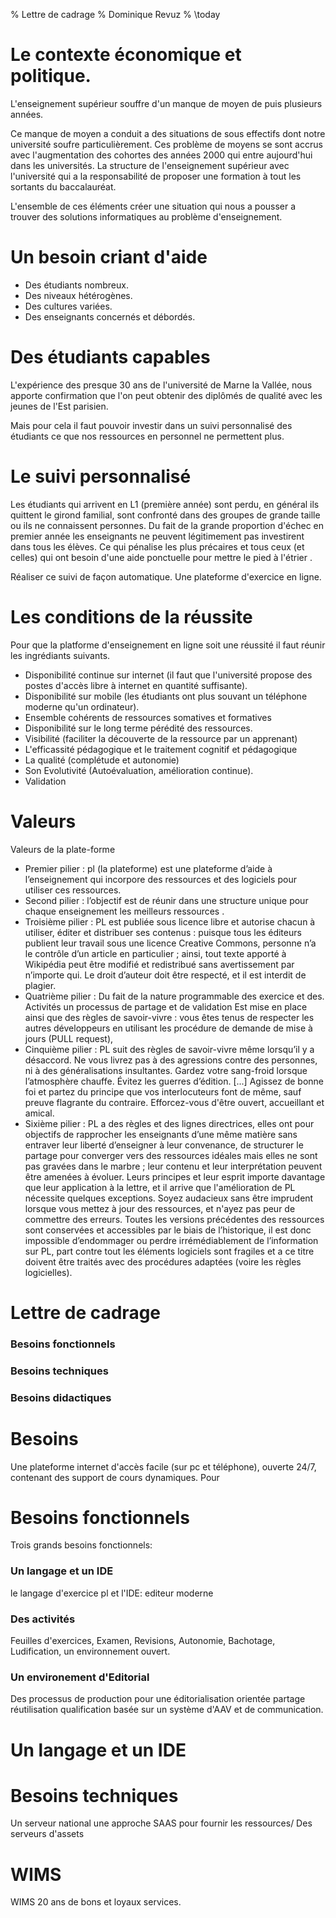 % Lettre de cadrage 
% Dominique Revuz
% \today 

# Le contexte économique et politique. 

L'enseignement supérieur souffre d'un manque de moyen de puis plusieurs années.

Ce manque de moyen a conduit a des situations de sous effectifs dont notre université soufre particulièrement.
Ces problème de moyens se sont accrus avec l'augmentation des cohortes des années 2000 qui entre aujourd'hui dans les universités. 
La structure de l'enseignement supérieur avec l'université qui a la responsabilité de proposer une formation à tout les sortants du baccalauréat. 

L'ensemble de ces éléments créer une situation qui nous a pousser a trouver des solutions informatiques au problème d'enseignement. 

# Un besoin criant d'aide

- Des étudiants nombreux.
- Des niveaux hétérogènes.
- Des cultures variées.
- Des enseignants concernés et débordés.

# Des étudiants capables

L'expérience des presque 30 ans de l'université de Marne la Vallée,
nous apporte confirmation que l'on peut obtenir des diplômés de qualité avec les jeunes de l'Est parisien.


Mais pour cela il faut pouvoir investir dans un suivi personnalisé des étudiants ce que nos ressources en personnel ne permettent plus.


# Le suivi personnalisé

Les étudiants qui arrivent en L1 (première année) sont perdu, en général ils quittent le girond familial, sont confronté dans des groupes de grande taille ou ils ne connaissent personnes. Du fait de la grande proportion d'échec en premier année les enseignants ne peuvent légitimement pas investirent dans tous les élèves. 
Ce qui  pénalise les plus précaires et tous ceux (et celles) qui ont besoin d'une aide ponctuelle pour mettre le pied à l'étrier .

Réaliser ce suivi de façon automatique. Une plateforme d'exercice en ligne.


# Les conditions de la réussite

Pour que la platforme d'enseignement en ligne soit une réussité il faut réunir les ingrédiants suivants.

- Disponibilité continue sur internet (il faut que l'université propose des postes d'accès libre à internet en quantité suffisante).
- Disponibilité sur mobile (les étudiants ont plus souvant un téléphone moderne qu'un ordinateur).
- Ensemble cohérents de ressources somatives et formatives 
- Disponibilité sur le long terme pérédité des ressources.
- Visibilité (faciliter la découverte de la ressource par un apprenant)
- L'efficassité pédagogique et le traitement cognitif et pédagogique
- La qualité (complétude et autonomie)
- Son Evolutivité (Autoévaluation, amélioration continue).
- Validation


# Valeurs

Valeurs de la plate-forme 
- Premier pilier : pl (la plateforme) est une plateforme d’aide à l’enseignement qui incorpore des ressources et des logiciels pour utiliser ces ressources.
- Second pilier : l’objectif est de réunir  dans une structure unique pour chaque enseignement les meilleurs ressources .
- Troisième pilier : PL  est publiée sous licence libre et autorise chacun à utiliser, éditer et distribuer ses contenus : puisque tous les éditeurs publient leur travail sous une licence Creative Commons, personne n’a le contrôle d’un article en particulier ; ainsi, tout texte apporté à Wikipédia peut être modifié et redistribué sans avertissement par n’importe qui. Le droit d’auteur doit être respecté, et il est interdit de plagier. 
- Quatrième pilier : Du fait de la nature programmable des exercice et des. Activités un processus de partage et de validation 
Est mise en place ainsi que  des règles de savoir-vivre : vous êtes tenus de respecter les autres développeurs en utilisant les procédure de demande de mise à jours (PULL request), 
- Cinquième pilier : PL suit des règles de savoir-vivre même lorsqu’il y a désaccord. Ne vous livrez pas à des agressions contre des personnes, ni à des généralisations insultantes. Gardez votre sang-froid lorsque l’atmosphère chauffe. Évitez les guerres d’édition. [...] Agissez de bonne foi et partez du principe que vos interlocuteurs font de même, sauf preuve flagrante du contraire. Efforcez-vous d'être ouvert, accueillant et amical. 
- Sixième pilier : PL a des règles et des lignes directrices, elles ont pour objectifs de rapprocher les enseignants d’une même matière sans entraver leur liberté d’enseigner à leur convenance, de structurer le partage pour converger vers des ressources idéales mais elles ne sont pas gravées dans le marbre ; leur contenu et leur interprétation peuvent être amenées à évoluer. Leurs principes et leur esprit importe davantage que leur application à la lettre, et il arrive que l'amélioration de PL nécessite quelques exceptions. Soyez audacieux sans être imprudent lorsque vous mettez à jour des ressources, et n'ayez pas peur de commettre des erreurs. Toutes les versions précédentes des ressources sont conservées et accessibles par le biais de l’historique, il est donc impossible d’endommager ou perdre irrémédiablement de l’information sur PL, part  contre tout les éléments logiciels sont fragiles et a ce titre doivent être traités avec des procédures adaptées (voire les règles logicielles).

# Lettre de cadrage 

### Besoins fonctionnels 
### Besoins techniques 
### Besoins didactiques 


# Besoins  

Une plateforme internet d'accès facile (sur pc et téléphone), ouverte 24/7, contenant des support de cours dynamiques.
Pour 




# Besoins fonctionnels 

Trois grands besoins fonctionnels:

### Un langage et un IDE 

le langage d'exercice pl et l'IDE: editeur moderne  

### Des activités 

Feuilles d'exercices, Examen, Revisions, Autonomie, Bachotage, Ludification, un environnement ouvert.

### Un environement d'Editorial 

Des processus de production pour une éditorialisation orientée partage réutilisation qualification basée sur un système d'AAV et de communication.


# Un langage et un IDE 









# Besoins techniques 

Un serveur national une approche SAAS pour fournir les ressources/
Des serveurs d'assets   




# WIMS

WIMS 20 ans de bons et loyaux services. 
